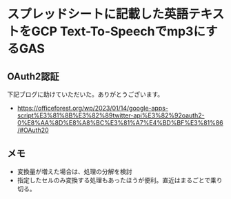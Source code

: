 # スプレッドシートに記載した英語テキストをGCP Text-To-Speechでmp3にするGAS

## OAuth2認証
下記ブログに助けていただいた。ありがとうございます。
- https://officeforest.org/wp/2023/01/14/google-apps-script%E3%81%8B%E3%82%89twitter-api%E3%82%92oauth2-0%E8%AA%8D%E8%A8%BC%E3%81%A7%E4%BD%BF%E3%81%86/#OAuth20

## メモ
- 変換量が増えた場合は、処理の分解を検討
- 指定したセルのみ変換する処理もあったほうが便利。直近はまるごとで乗り切る。